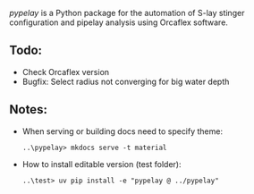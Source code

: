 *pypelay* is a Python package for the automation of S-lay stinger configuration and pipelay analysis using Orcaflex software.

## Todo:
- Check Orcaflex version
- Bugfix: Select radius not converging for big water depth

## Notes:
- When serving or building docs need to specify theme:

    ```
    ..\pypelay> mkdocs serve -t material
    ```

- How to install editable version (test folder):

    ```
    ..\test> uv pip install -e "pypelay @ ../pypelay"
    ```
